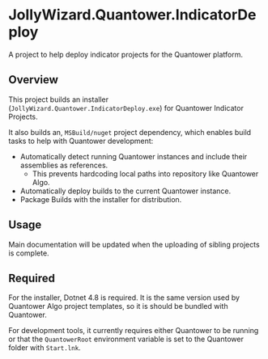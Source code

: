 # JollyWizard.Quantower.IndicatorDeploy
A project to help deploy indicator projects for the Quantower platform.

## Overview

This project builds an installer (`JollyWizard.Quantower.IndicatorDeploy.exe`) for Quantower Indicator Projects.

It also builds an, `MSBuild/nuget` project dependency, which enables build tasks to help with Quantower development:

* Automatically detect running Quantower instances and include their assemblies as references.
  * This prevents hardcoding local paths into repository like Quantower Algo.
* Automatically deploy builds to the current Quantower instance.
* Package Builds with the installer for distribution.

## Usage

Main documentation will be updated when the uploading of sibling projects is complete.

## Required

For the installer, Dotnet 4.8 is required. It is the same version used by Quantower Algo project templates, so it is should be bundled with Quantower.

For development tools, it currently requires either Quantower to be running or that the `QuantowerRoot` environment variable is set to the Quantower folder with `Start.lnk`.
